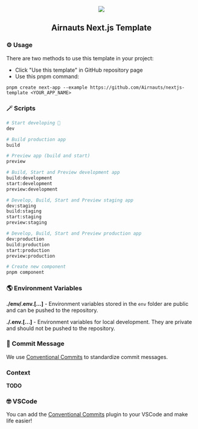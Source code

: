 <p align="center">
    <img src="https://clutchco-static.s3.amazonaws.com/s3fs-public/logos/logo-social-white_0.png">
    <h2 align="center">Airnauts Next.js Template</h2>
</p>

### ⚙️ Usage

There are two methods to use this template in your project:

- Click "Use this template" in GitHub repository page
- Use this pnpm command:

```
pnpm create next-app --example https://github.com/Airnauts/nextjs-template <YOUR_APP_NAME>
```

### 🪄 Scripts

```sh
# Start developing 🎉
dev

# Build production app
build

# Preview app (build and start)
preview

# Build, Start and Preview development app
build:development
start:development
preview:development

# Develop, Build, Start and Preview staging app
dev:staging
build:staging
start:staging
preview:staging

# Develop, Build, Start and Preview production app
dev:production
build:production
start:production
preview:production

# Create new component
pnpm component
```

### 🌎 Environment Variables

**./env/.env.[...]** - Environment variables stored in the `env` folder are public and can be pushed to the repository.

**./.env.[...]** - Environment variables for local development. They are private and should not be pushed to the repository.

### 📝 Commit Message

We use <a href="https://www.conventionalcommits.org/en/v1.0.0/">Conventional Commits</a> to standardize commit messages.

### Context

**TODO**

### 🤓 VSCode

You can add the <a href="https://marketplace.visualstudio.com/items?itemName=vivaxy.vscode-conventional-commits">Conventional Commits</a> plugin to your VSCode and make life easier!
